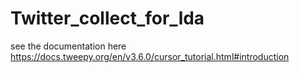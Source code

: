 # Twitter_collect_for_lda
 see the documentation here https://docs.tweepy.org/en/v3.6.0/cursor_tutorial.html#introduction
